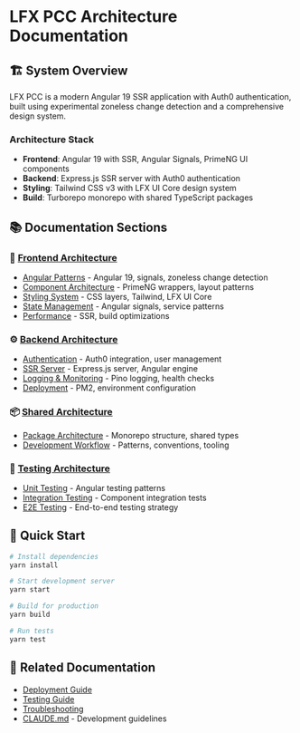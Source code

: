 # LFX PCC Architecture Documentation

## 🏗 System Overview

LFX PCC is a modern Angular 19 SSR application with Auth0 authentication, built using experimental zoneless change detection and a comprehensive design system.

### Architecture Stack

- **Frontend**: Angular 19 with SSR, Angular Signals, PrimeNG UI components
- **Backend**: Express.js SSR server with Auth0 authentication
- **Styling**: Tailwind CSS v3 with LFX UI Core design system
- **Build**: Turborepo monorepo with shared TypeScript packages

## 📚 Documentation Sections

### 🎨 [Frontend Architecture](./frontend/)

- [Angular Patterns](./frontend/angular-patterns.md) - Angular 19, signals, zoneless change detection
- [Component Architecture](./frontend/component-architecture.md) - PrimeNG wrappers, layout patterns
- [Styling System](./frontend/styling-system.md) - CSS layers, Tailwind, LFX UI Core
- [State Management](./frontend/state-management.md) - Angular signals, service patterns
- [Performance](./frontend/performance.md) - SSR, build optimizations

### ⚙️ [Backend Architecture](./backend/)

- [Authentication](./backend/authentication.md) - Auth0 integration, user management
- [SSR Server](./backend/ssr-server.md) - Express.js server, Angular engine
- [Logging & Monitoring](./backend/logging-monitoring.md) - Pino logging, health checks
- [Deployment](../deployment.md) - PM2, environment configuration

### 📦 [Shared Architecture](./shared/)

- [Package Architecture](./shared/package-architecture.md) - Monorepo structure, shared types
- [Development Workflow](./shared/development-workflow.md) - Patterns, conventions, tooling

### 🧪 [Testing Architecture](./testing/)

- [Unit Testing](./testing/unit-testing.md) - Angular testing patterns
- [Integration Testing](./testing/integration-testing.md) - Component integration tests
- [E2E Testing](./testing/e2e-testing.md) - End-to-end testing strategy

## 🚀 Quick Start

```bash
# Install dependencies
yarn install

# Start development server
yarn start

# Build for production
yarn build

# Run tests
yarn test
```

## 🔗 Related Documentation

- [Deployment Guide](../deployment.md)
- [Testing Guide](../testing.md)
- [Troubleshooting](../troubleshooting.md)
- [CLAUDE.md](../../CLAUDE.md) - Development guidelines
